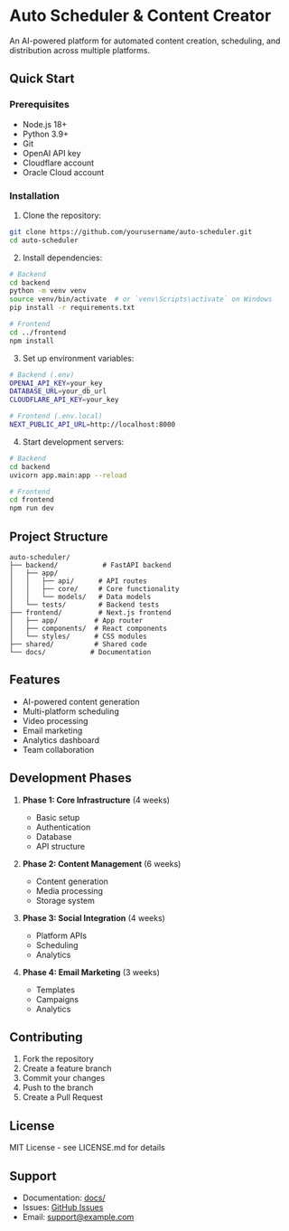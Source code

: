 # Auto Scheduler & Content Creator

An AI-powered platform for automated content creation, scheduling, and distribution across multiple platforms.

## Quick Start

### Prerequisites
- Node.js 18+
- Python 3.9+
- Git
- OpenAI API key
- Cloudflare account
- Oracle Cloud account

### Installation
1. Clone the repository:
```bash
git clone https://github.com/yourusername/auto-scheduler.git
cd auto-scheduler
```

2. Install dependencies:
```bash
# Backend
cd backend
python -m venv venv
source venv/bin/activate  # or `venv\Scripts\activate` on Windows
pip install -r requirements.txt

# Frontend
cd ../frontend
npm install
```

3. Set up environment variables:
```bash
# Backend (.env)
OPENAI_API_KEY=your_key
DATABASE_URL=your_db_url
CLOUDFLARE_API_KEY=your_key

# Frontend (.env.local)
NEXT_PUBLIC_API_URL=http://localhost:8000
```

4. Start development servers:
```bash
# Backend
cd backend
uvicorn app.main:app --reload

# Frontend
cd frontend
npm run dev
```

## Project Structure
```
auto-scheduler/
├── backend/           # FastAPI backend
│   ├── app/
│   │   ├── api/      # API routes
│   │   ├── core/     # Core functionality
│   │   └── models/   # Data models
│   └── tests/        # Backend tests
├── frontend/         # Next.js frontend
│   ├── app/         # App router
│   ├── components/  # React components
│   └── styles/      # CSS modules
├── shared/          # Shared code
└── docs/           # Documentation
```

## Features
- AI-powered content generation
- Multi-platform scheduling
- Video processing
- Email marketing
- Analytics dashboard
- Team collaboration

## Development Phases
1. **Phase 1: Core Infrastructure** (4 weeks)
   - Basic setup
   - Authentication
   - Database
   - API structure

2. **Phase 2: Content Management** (6 weeks)
   - Content generation
   - Media processing
   - Storage system

3. **Phase 3: Social Integration** (4 weeks)
   - Platform APIs
   - Scheduling
   - Analytics

4. **Phase 4: Email Marketing** (3 weeks)
   - Templates
   - Campaigns
   - Analytics

## Contributing
1. Fork the repository
2. Create a feature branch
3. Commit your changes
4. Push to the branch
5. Create a Pull Request

## License
MIT License - see LICENSE.md for details

## Support
- Documentation: [docs/](docs/)
- Issues: [GitHub Issues](https://github.com/yourusername/auto-scheduler/issues)
- Email: support@example.com 